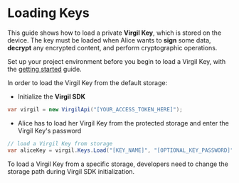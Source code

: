 # Loading Keys

This guide shows how to load a private **Virgil Key**, which is stored on the device. The key must be loaded when Alice wants to **sign** some data, **decrypt** any encrypted content, and perform cryptographic operations.

Set up your project environment before you begin to load a Virgil Key, with the [getting started](/documentation/guides/configuration/client.md) guide.

In order to load the Virgil Key from the default storage:

- Initialize the **Virgil SDK**

```cs
var virgil = new VirgilApi("[YOUR_ACCESS_TOKEN_HERE]");
```

- Alice has to load her Virgil Key from the protected storage and enter the Virgil Key's password

```cs
// load a Virgil Key from storage
var aliceKey = virgil.Keys.Load("[KEY_NAME]", "[OPTIONAL_KEY_PASSWORD]");
```

To load a Virgil Key from a specific storage, developers need to change the storage path during Virgil SDK initialization.

